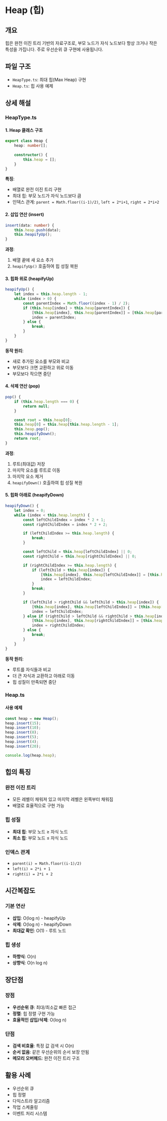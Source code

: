 # Heap (힙)

## 개요
힙은 완전 이진 트리 기반의 자료구조로, 부모 노드가 자식 노드보다 항상 크거나 작은 특성을 가집니다. 주로 우선순위 큐 구현에 사용됩니다.

## 파일 구조
- `HeapType.ts`: 최대 힙(Max Heap) 구현
- `Heap.ts`: 힙 사용 예제

## 상세 해설

### HeapType.ts

#### 1. Heap 클래스 구조
```typescript
export class Heap {
    heap: number[];
    
    constructor() {
        this.heap = [];
    }
}
```

**특징**:
- 배열로 완전 이진 트리 구현
- 최대 힙: 부모 노드가 자식 노드보다 큼
- 인덱스 관계: `parent = Math.floor((i-1)/2)`, `left = 2*i+1`, `right = 2*i+2`

#### 2. 삽입 연산 (insert)
```typescript
insert(data: number) {
    this.heap.push(data);
    this.heapifyUp();
}
```

**과정**:
1. 배열 끝에 새 요소 추가
2. `heapifyUp()` 호출하여 힙 성질 복원

#### 3. 힙화 위로 (heapifyUp)
```typescript
heapifyUp() {
    let index = this.heap.length - 1;
    while (index > 0) {
        const parentIndex = Math.floor((index - 1) / 2);
        if (this.heap[index] > this.heap[parentIndex]) {
            [this.heap[index], this.heap[parentIndex]] = [this.heap[parentIndex], this.heap[index]];
            index = parentIndex;
        } else {
            break;
        }
    }
}
```

**동작 원리**:
- 새로 추가된 요소를 부모와 비교
- 부모보다 크면 교환하고 위로 이동
- 부모보다 작으면 중단

#### 4. 삭제 연산 (pop)
```typescript
pop() {
    if (this.heap.length === 0) {
        return null;
    }

    const root = this.heap[0];
    this.heap[0] = this.heap[this.heap.length - 1];
    this.heap.pop();
    this.heapifyDown();
    return root;
}
```

**과정**:
1. 루트(최대값) 저장
2. 마지막 요소를 루트로 이동
3. 마지막 요소 제거
4. `heapifyDown()` 호출하여 힙 성질 복원

#### 5. 힙화 아래로 (heapifyDown)
```typescript
heapifyDown() {
    let index = 0;
    while (index < this.heap.length) {
        const leftChildIndex = index * 2 + 1;
        const rightChildIndex = index * 2 + 2;

        if (leftChildIndex >= this.heap.length) {
            break;
        }

        const leftChild = this.heap[leftChildIndex] || 0;
        const rightChild = this.heap[rightChildIndex] || 0;

        if (rightChildIndex >= this.heap.length) {
            if (leftChild > this.heap[index]) {
                [this.heap[index], this.heap[leftChildIndex]] = [this.heap[leftChildIndex], this.heap[index]];
                index = leftChildIndex;
            }
            break;
        }

        if (leftChild > rightChild && leftChild > this.heap[index]) {
            [this.heap[index], this.heap[leftChildIndex]] = [this.heap[leftChildIndex], this.heap[index]];
            index = leftChildIndex;
        } else if (rightChild > leftChild && rightChild > this.heap[index]) {
            [this.heap[index], this.heap[rightChildIndex]] = [this.heap[rightChildIndex], this.heap[index]];
            index = rightChildIndex;
        } else {
            break;
        }
    }
}
```

**동작 원리**:
- 루트를 자식들과 비교
- 더 큰 자식과 교환하고 아래로 이동
- 힙 성질이 만족되면 중단

### Heap.ts

#### 사용 예제
```typescript
const heap = new Heap();
heap.insert(15);
heap.insert(10);
heap.insert(8);
heap.insert(5);
heap.insert(4);
heap.insert(20);

console.log(heap.heap);
```

## 힙의 특징

### 완전 이진 트리
- 모든 레벨이 채워져 있고 마지막 레벨은 왼쪽부터 채워짐
- 배열로 효율적으로 구현 가능

### 힙 성질
- **최대 힙**: 부모 노드 ≥ 자식 노드
- **최소 힙**: 부모 노드 ≤ 자식 노드

### 인덱스 관계
- `parent(i) = Math.floor((i-1)/2)`
- `left(i) = 2*i + 1`
- `right(i) = 2*i + 2`

## 시간복잡도

### 기본 연산
- **삽입**: O(log n) - heapifyUp
- **삭제**: O(log n) - heapifyDown
- **최대값 확인**: O(1) - 루트 노드

### 힙 생성
- **하향식**: O(n)
- **상향식**: O(n log n)

## 장단점

### 장점
- **우선순위 큐**: 최대/최소값 빠른 접근
- **정렬**: 힙 정렬 구현 가능
- **효율적인 삽입/삭제**: O(log n)

### 단점
- **검색 비효율**: 특정 값 검색 시 O(n)
- **순서 없음**: 같은 우선순위의 순서 보장 안됨
- **메모리 오버헤드**: 완전 이진 트리 구조

## 활용 사례
- 우선순위 큐
- 힙 정렬
- 다익스트라 알고리즘
- 작업 스케줄링
- 이벤트 처리 시스템 